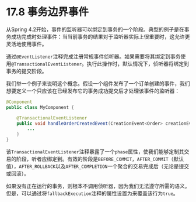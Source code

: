 # 17.8 事务边界事件

从Spring 4.2开始，事件的监听器可以绑定到事务的一个阶段。典型的例子是在事务成功完成时处理事件：当当前事务的结果对于监听器实际上很重要时，这允许更灵活地使用事件。

通过`@EventListener`注释完成注册常规事件侦听器。如果需要将其绑定到事务使用`@TransactionalEventListener`。执行此操作时，默认情况下，侦听器将绑定到事务的提交阶段。

我们举一个例子来说明这个概念。假设一个组件发布了一个订单创建的事件，我们想要定义一个只应该在已经发布它的事务成功提交后才处理该事件的监听器：

```java
@Component
public class MyComponent {

    @TransactionalEventListener
    public void handleOrderCreatedEvent(CreationEvent<Order> creationEvent) {
        ...
    }
}
```

该`TransactionalEventListener`注释暴露了一个`phase`属性，使我们能够定制其交易的阶段，听者应绑定到。有效的阶段是`BEFORE_COMMIT`，`AFTER_COMMIT`（默认值），`AFTER_ROLLBACK`以及`AFTER_COMPLETION`一个聚合的交易完成后（无论是提交或回滚）。

如果没有正在运行的事务，则根本不调用侦听器，因为我们无法遵守所需的语义。但是，可以通过将`fallbackExecution`注释的属性设置为来覆盖该行为`true`。

